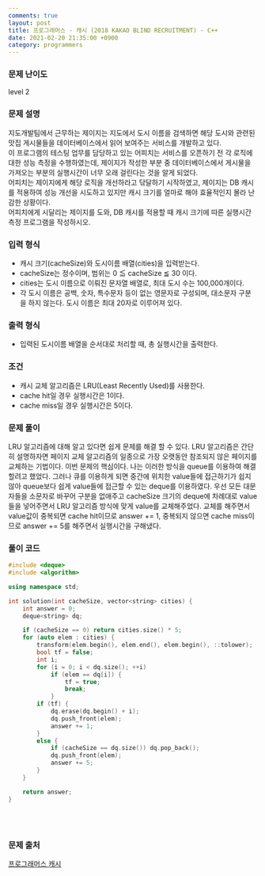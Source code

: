 ```yaml
---
comments: true
layout: post
title: 프로그래머스 - 캐시 (2018 KAKAO BLIND RECRUITMENT) - C++
date: 2021-02-20 21:35:00 +0900
category: programmers
---
```


### 문제 난이도
level 2

### 문제 설명
지도개발팀에서 근무하는 제이지는 지도에서 도시 이름을 검색하면 해당 도시와 관련된 맛집 게시물들을 데이터베이스에서 읽어 보여주는 서비스를 개발하고 있다.  
이 프로그램의 테스팅 업무를 담당하고 있는 어피치는 서비스를 오픈하기 전 각 로직에 대한 성능 측정을 수행하였는데, 제이지가 작성한 부분 중 데이터베이스에서 게시물을 가져오는 부분의 실행시간이 너무 오래 걸린다는 것을 알게 되었다.  
어피치는 제이지에게 해당 로직을 개선하라고 닦달하기 시작하였고, 제이지는 DB 캐시를 적용하여 성능 개선을 시도하고 있지만 캐시 크기를 얼마로 해야 효율적인지 몰라 난감한 상황이다.  
어피치에게 시달리는 제이지를 도와, DB 캐시를 적용할 때 캐시 크기에 따른 실행시간 측정 프로그램을 작성하시오.  

### 입력 형식
- 캐시 크기(cacheSize)와 도시이름 배열(cities)을 입력받는다.
- cacheSize는 정수이며, 범위는 0 ≦ cacheSize ≦ 30 이다.
- cities는 도시 이름으로 이뤄진 문자열 배열로, 최대 도시 수는 100,000개이다.
- 각 도시 이름은 공백, 숫자, 특수문자 등이 없는 영문자로 구성되며, 대소문자 구분을 하지 않는다. 도시 이름은 최대 20자로 이루어져 있다.

### 출력 형식
- 입력된 도시이름 배열을 순서대로 처리할 때, 총 실행시간을 출력한다.

### 조건
- 캐시 교체 알고리즘은 LRU(Least Recently Used)를 사용한다.
- cache hit일 경우 실행시간은 1이다.
- cache miss일 경우 실행시간은 5이다.

### 문제 풀이
LRU 알고리즘에 대해 알고 있다면 쉽게 문제를 해결 할 수 있다. LRU 알고리즘은 간단히 설명하자면 페이지 교체 알고리즘의 일종으로 가장 오랫동안 참조되지 않은 페이지를 교체하는 기법이다. 이번 문제의 핵심이다. 
나는 이러한 방식을 queue를 이용하여 해결할려고 했었다. 그러나 큐를 이용하게 되면 중간에 위치한 value들에 접근하기가 쉽지 않아 queue보다 쉽게 value들에 접근할 수 있는 deque를 이용하였다. 우선 모든 대문자들을 소문자로 바꾸어 구분을 없애주고 cacheSize 크기의 deque에 차례대로 value들을 넣어주면서 LRU 알고리즘 방식에 맞게 value를 교체해주었다. 교체를 해주면서 value값이 중복되면 cache hit이므로 answer += 1, 중복되지 않으면 cache miss이므로 answer += 5를 해주면서 실행시간을 구해냈다.


### 풀이 코드
```c++
#include <deque>
#include <algorithm>

using namespace std;

int solution(int cacheSize, vector<string> cities) {
    int answer = 0;
    deque<string> dq;

    if (cacheSize == 0) return cities.size() * 5;
    for (auto elem : cities) {
        transform(elem.begin(), elem.end(), elem.begin(), ::tolower);
        bool tf = false;
        int i;
        for (i = 0; i < dq.size(); ++i)
            if (elem == dq[i]) {
                tf = true;
                break;
            }
        if (tf) {
            dq.erase(dq.begin() + i);
            dq.push_front(elem);
            answer += 1;
        }
        else {
            if (cacheSize == dq.size()) dq.pop_back();
            dq.push_front(elem);
            answer += 5;
        }
    }

    return answer;
}
```
<br/><br/>

### 문제 출처
[프로그래머스 캐시](https://programmers.co.kr/learn/courses/30/lessons/17680)
<br/><br/>